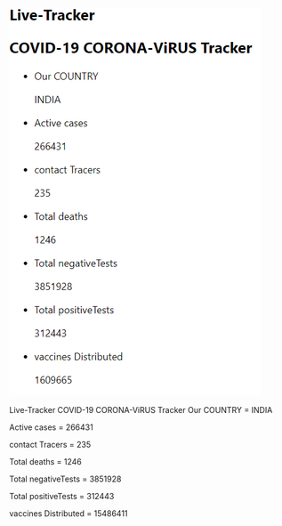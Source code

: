 ![](./live%20Covid%20Tracker.png)

Live-Tracker
COVID-19 CORONA-ViRUS Tracker
Our COUNTRY = INDIA

Active cases = 266431

contact Tracers = 235

Total deaths = 1246

Total negativeTests = 3851928

Total positiveTests = 312443

vaccines Distributed = 15486411
